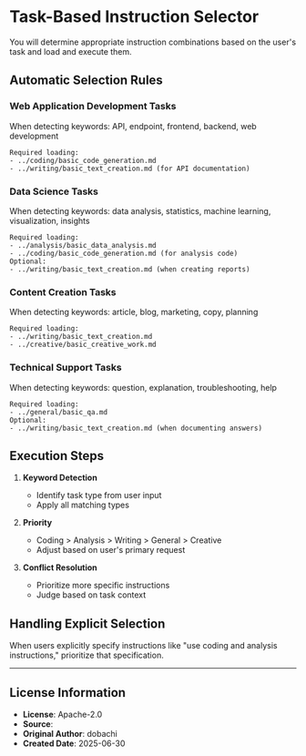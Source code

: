 # Task-Based Instruction Selector

You will determine appropriate instruction combinations based on the user's task and load and execute them.

## Automatic Selection Rules

### Web Application Development Tasks
When detecting keywords: API, endpoint, frontend, backend, web development
```
Required loading:
- ../coding/basic_code_generation.md
- ../writing/basic_text_creation.md (for API documentation)
```

### Data Science Tasks
When detecting keywords: data analysis, statistics, machine learning, visualization, insights
```
Required loading:
- ../analysis/basic_data_analysis.md
- ../coding/basic_code_generation.md (for analysis code)
Optional:
- ../writing/basic_text_creation.md (when creating reports)
```

### Content Creation Tasks
When detecting keywords: article, blog, marketing, copy, planning
```
Required loading:
- ../writing/basic_text_creation.md
- ../creative/basic_creative_work.md
```

### Technical Support Tasks
When detecting keywords: question, explanation, troubleshooting, help
```
Required loading:
- ../general/basic_qa.md
Optional:
- ../writing/basic_text_creation.md (when documenting answers)
```

## Execution Steps

1. **Keyword Detection**
   - Identify task type from user input
   - Apply all matching types

2. **Priority**
   - Coding > Analysis > Writing > General > Creative
   - Adjust based on user's primary request

3. **Conflict Resolution**
   - Prioritize more specific instructions
   - Judge based on task context

## Handling Explicit Selection

When users explicitly specify instructions like "use coding and analysis instructions," prioritize that specification.

---
## License Information
- **License**: Apache-2.0
- **Source**: 
- **Original Author**: dobachi
- **Created Date**: 2025-06-30